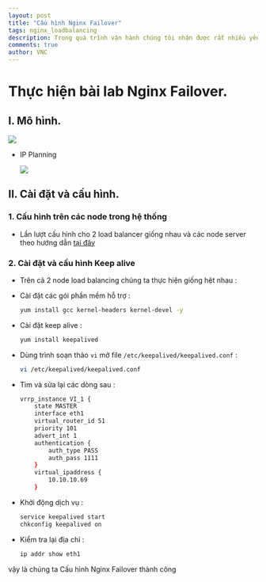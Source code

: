 ```yaml
---
layout: post
title: "Cấu hình Nginx Failover"
tags: nginx_loadbalancing
description: Trong quá trình vận hành chúng tôi nhận được rất nhiều yêu cầu từ các khách hàng là thiết kế một hệ thống có độ ổn định cao với chi phí thấp nhất, Hôm nay chúng tôi giới thiệu một giải pháp với nginx tới bạn đọc
comments: true
author: VNC
---
```

# Thực hiện bài lab Nginx Failover.

## I. Mô hình.

<img src="https://i.imgur.com/Yjw8SRG.png">

- IP Planning

    <img src="https://i.imgur.com/d2T57VD.png">
        
## II. Cài đặt và cấu hình.

### 1. Cấu hình trên các node trong hệ thống

- Lần lượt cấu hình cho 2 load balancer giống nhau và các node server theo hướng dẫn [tại đây](https://beta.vnclouds.co/Documentation/2018/11/05/Nginx-Multiple-Upstream.html)

###  2. Cài đặt và cấu hình Keep alive

- Trên cả 2 node load balancing chúng ta thực hiện giống hệt nhau :

- Cài đặt các gói phần mềm hỗ trợ :

    ```sh
    yum install gcc kernel-headers kernel-devel -y
    ```

- Cài đặt keep alive :

    ```sh
    yum install keepalived
    ```

- Dùng trình soạn thảo `vi` mở file `/etc/keepalived/keepalived.conf` :

    ```sh
    vi /etc/keepalived/keepalived.conf
    ```

- Tìm và sửa lại các dòng sau :

    ```sh
    vrrp_instance VI_1 {
        state MASTER
        interface eth1
        virtual_router_id 51
        priority 101
        advert_int 1
        authentication {
            auth_type PASS
            auth_pass 1111
        }
        virtual_ipaddress {
            10.10.10.69
        }
    ```

- Khởi động dịch vụ :

    ```sh
    service keepalived start
    chkconfig keepalived on
    ```

- Kiểm tra lại địa chỉ :

    ```sh
    ip addr show eth1
    ```
vậy là chúng ta Cấu hình Nginx Failover thành công
